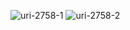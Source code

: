 ![uri-2758-1](https://user-images.githubusercontent.com/62181222/99340770-dbb08300-28b2-11eb-9cd7-8f6f0a9d0248.png)
![uri-2758-2](https://user-images.githubusercontent.com/62181222/99340774-dce1b000-28b2-11eb-987c-fc5354d8e2c7.png)
